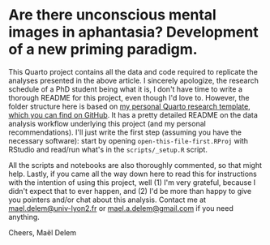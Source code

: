 # Are there unconscious mental images in aphantasia? Development of a new priming paradigm.

This Quarto project contains all the data and code required to replicate the analyses presented in the above article. I sincerely apologize, the research schedule of a PhD student being what it is, I don't have time to write a thorough README for this project, even though I'd love to. However, the folder structure here is based on [my personal Quarto research template, which you can find on GitHub](https://github.com/m-delem/my-quarto-template). It has a pretty detailed README on the data analysis workflow underlying this project (and my personal recommendations). I'll just write the first step (assuming you have the necessary software): start by opening `open-this-file-first.RProj` with RStudio and read/run what's in the `scripts/_setup.R` script.

All the scripts and notebooks are also thoroughly commented, so that might help. Lastly, if you came all the way down here to read this for instructions with the intention of using this project, well (1) I'm very grateful, because I didn't expect that to ever happen, and (2) I'd be more than happy to give you pointers and/or chat about this analysis. Contact me at <mael.delem@univ-lyon2.fr> or <mael.a.delem@gmail.com> if you need anything.

Cheers,
Maël Delem
